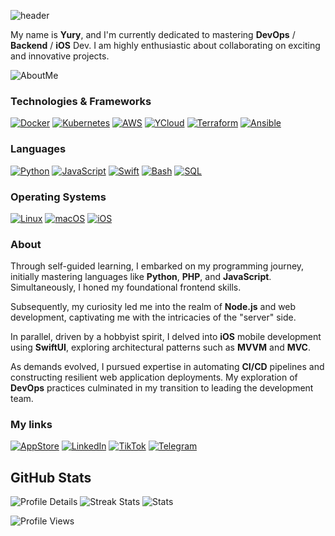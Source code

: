 ![header](https://capsule-render.vercel.app/api?type=waving&color=gradient&height=256&section=header&text=Hello%20World!&fontSize=70&animation=fadeIn&fontAlignY=38&desc=Welcome%20to%20my%20GitHub!%20Put%20stars,%20fork%20and%20contribute!&descAlignY=51&descAlign=62)

My name is **Yury**, and I'm currently dedicated to mastering **DevOps** / **Backend** / **iOS** Dev. I am highly enthusiastic about collaborating on exciting and innovative projects. 

![AboutMe](https://img.shields.io/badge/open-black?style=for-the-badge&logoColor=white&label=Checkout%20more%20about%20me!&color=yellow&link=https%3A%2F%2Fpieceowater.github.io%2Fresume%2F)

### Technologies & Frameworks
[![Docker](https://img.shields.io/badge/docker-black?style=for-the-badge&logo=docker)]()
[![Kubernetes](https://img.shields.io/badge/kubernetes-black?style=for-the-badge&logo=kubernetes)]()
[![AWS](https://img.shields.io/badge/AWS-black?style=for-the-badge&logo=amazon)]()
[![YCloud](https://img.shields.io/badge/yandexcloud-black?style=for-the-badge&logo=yandexcloud)]()
[![Terraform](https://img.shields.io/badge/terraform-black?style=for-the-badge&logo=terraform)]()
[![Ansible](https://img.shields.io/badge/ansible-black?style=for-the-badge&logo=ansible)]()

### Languages
[![Python](https://img.shields.io/badge/python-black?style=for-the-badge&logo=python)](https://github.com/pieceowater)
[![JavaScript](https://img.shields.io/badge/javascript-black?style=for-the-badge&logo=javascript)](https://github.com/pieceowater)
[![Swift](https://img.shields.io/badge/swift-black?style=for-the-badge&logo=swift)](https://github.com/pieceowater)
[![Bash](https://img.shields.io/badge/bash-black?style=for-the-badge&logo=gnu-bash&logoColor=white)](https://github.com/pieceowater)
[![SQL](https://img.shields.io/badge/sql-black?style=for-the-badge&logo=postgresql)](https://github.com/pieceowater)

### Operating Systems
[![Linux](https://img.shields.io/badge/linux-black?style=for-the-badge&logo=Linux)](https://github.com/pieceowater)
[![macOS](https://img.shields.io/badge/macos-black?style=for-the-badge&logo=Apple)](https://github.com/pieceowater)
[![iOS](https://img.shields.io/badge/ios-black?style=for-the-badge&logo=Apple)](https://github.com/pieceowater)

### About

Through self-guided learning, I embarked on my programming journey, initially mastering languages like **Python**, **PHP**, and **JavaScript**. Simultaneously, I honed my foundational frontend skills.

Subsequently, my curiosity led me into the realm of **Node.js** and web development, captivating me with the intricacies of the "server" side.

In parallel, driven by a hobbyist spirit, I delved into **iOS** mobile development using **SwiftUI**, exploring architectural patterns such as **MVVM** and **MVC**.

As demands evolved, I pursued expertise in automating **CI/CD** pipelines and constructing resilient web application deployments. My exploration of **DevOps** practices culminated in my transition to leading the development team.

### My links
[![AppStore](https://img.shields.io/badge/AppStore-blue?style=flat-square&logo=appstore)](https://apps.apple.com/kz/developer/yury-mid/id1694035363)
[![LinkedIn](https://img.shields.io/badge/LinkedIn-blue?style=flat-square&logo=linkedin)](https://www.linkedin.com/in/pieceowater)
[![TikTok](https://img.shields.io/badge/TikTok-blue?style=flat-square&logo=tiktok)](https://www.tiktok.com/@yurymid)
[![Telegram](https://img.shields.io/badge/Telegram-blue?style=flat-square&logo=telegram)](https://t.me/yury_mid)

## GitHub Stats 
![Profile Details](http://github-profile-summary-cards.vercel.app/api/cards/profile-details?username=pieceowater&theme=transparent)
![Streak Stats](https://github-readme-streak-stats.herokuapp.com/?user=pieceowater&hide_border=true&card_width=338&theme=transparent)
![Stats](http://github-profile-summary-cards.vercel.app/api/cards/stats?username=pieceowater&theme=transparent)

<!-- [![LeetCode stats](https://leetcode-stats-six.vercel.app/api?username=pieceowater&theme=dark)](https://github.com/pieceowater/leetcode-stats) -->

![Profile Views](https://komarev.com/ghpvc/?username=pieceowater&color=blue&style=flat)
